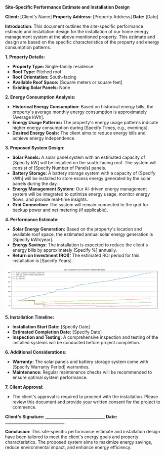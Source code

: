 **Site-Specific Performance Estimate and Installation Design**

**Client:** [Client's Name]
**Property Address:** [Property Address]
**Date:** [Date]

**Introduction:**
This document outlines the site-specific performance estimate and installation design for the installation of our home energy management system at the above-mentioned property. This estimate and design are based on the specific characteristics of the property and energy consumption patterns.

**1. Property Details:**
- **Property Type:** Single-family residence
- **Roof Type:** Pitched roof
- **Roof Orientation:** South-facing
- **Available Roof Space:** [Square meters or square feet]
- **Existing Solar Panels:** None

**2. Energy Consumption Analysis:**
- **Historical Energy Consumption:** Based on historical energy bills, the property's average monthly energy consumption is approximately [Average kWh].
- **Energy Usage Patterns:** The property's energy usage patterns indicate higher energy consumption during [Specify Times, e.g., evenings].
- **Desired Energy Goals:** The client aims to reduce energy bills and achieve energy independence.

**3. Proposed System Design:**
- **Solar Panels:** A solar panel system with an estimated capacity of [Specify kW] will be installed on the south-facing roof. The system will consist of [Specify Number of Panels] panels.
- **Battery Storage:** A battery storage system with a capacity of [Specify kWh] will be installed to store excess energy generated by the solar panels during the day.
- **Energy Management System:** Our AI-driven energy management system will be integrated to optimize energy usage, monitor energy flows, and provide real-time insights.
- **Grid Connection:** The system will remain connected to the grid for backup power and net metering (if applicable).

**4. Performance Estimate:**
- **Solar Energy Generation:** Based on the property's location and available roof space, the estimated annual solar energy generation is [Specify kWh/year].
- **Energy Savings:** The installation is expected to reduce the client's energy bills by approximately [Specify %] annually.
- **Return on Investment (ROI):** The estimated ROI period for this installation is [Specify Years].

![peformance graph](./public/images/roi.png)

**5. Installation Timeline:**
- **Installation Start Date:** [Specify Date]
- **Estimated Completion Date:** [Specify Date]
- **Inspection and Testing:** A comprehensive inspection and testing of the installed systems will be conducted before project completion.

**6. Additional Considerations:**
- **Warranty:** The solar panels and battery storage system come with [Specify Warranty Period] warranties.
- **Maintenance:** Regular maintenance checks will be recommended to ensure optimal system performance.

**7. Client Approval:**
- The client's approval is required to proceed with the installation. Please review this document and provide your written consent for the project to commence.

**Client's Signature:** ______________________________
**Date:** ______________________________

**Conclusion:**
This site-specific performance estimate and installation design have been tailored to meet the client's energy goals and property characteristics. The proposed system aims to maximize energy savings, reduce environmental impact, and enhance energy efficiency.
